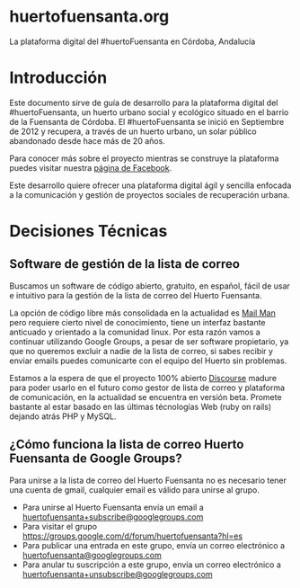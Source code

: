 huertofuensanta.org
===================

La plataforma digital del #huertoFuensanta en Córdoba, Andalucía

# Introducción
Este documento sirve de guía de desarrollo para la plataforma digital del #huertoFuensanta, un huerto urbano social y ecológico situado en el barrio de la Fuensanta de Córdoba. El #huertoFuensanta se inició en Septiembre de 2012 y recupera, a través de un huerto urbano, un solar público abandonado desde hace más de 20 años.

Para conocer más sobre el proyecto mientras se construye la plataforma puedes visitar nuestra [página de Facebook](https://www.facebook.com/HuertoFuensanta).

Este desarrollo quiere ofrecer una plataforma digital ágil y sencilla enfocada a la comunicación y gestión de proyectos sociales de recuperación urbana.

# Decisiones Técnicas

## Software de gestión de la lista de correo

Buscamos un software de código abierto, gratuito, en español, fácil de usar e intuitivo para la gestión de la lista de correo del Huerto Fuensanta. 

La opción de código libre más consolidada en la actualidad es [Mail Man](http://www.gnu.org/software/mailman/) pero requiere cierto nivel de conocimiento, tiene un interfaz bastante anticuado y orientado a la comunidad linux. Por esta razón vamos a continuar utilizando Google Groups, a pesar de ser software propietario, ya que no queremos excluir a nadie de la lista de correo, si sabes recibir y enviar emails puedes comunicarte con el equipo del Huerto sin problemas. 

Estamos a la espera de que el proyecto 100% abierto [Discourse](http://www.discourse.org/) madure para poder usarlo en el futuro como gestor de lista de correo y plataforma de comunicación, en la actualidad se encuentra en versión beta. Promete bastante al estar basado en las últimas técnologías Web (ruby on rails) dejando atrás PHP y MySQL.

## ¿Cómo funciona la lista de correo Huerto Fuensanta de Google Groups?

Para unirse a la lista de correo del Huerto Fuensanta no es necesario tener una cuenta de gmail, cualquier email es válido para unirse al grupo.

 - Para unirse al Huerto Fuensanta envía un email a huertofuensanta+subscribe@googlegroups.com
 - Para visitar el grupo https://groups.google.com/d/forum/huertofuensanta?hl=es 
 - Para publicar una entrada en este grupo, envía un correo electrónico a huertofuensanta@googlegroups.com 
 - Para anular tu suscripción a este grupo, envía un correo electrónico a huertofuensanta+unsubscribe@googlegroups.com 
